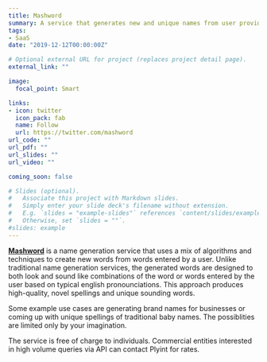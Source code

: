```yaml
---
title: Mashword
summary: A service that generates new and unique names from user provided words
tags:
- SaaS
date: "2019-12-12T00:00:00Z"

# Optional external URL for project (replaces project detail page).
external_link: ""

image:
  focal_point: Smart

links:
- icon: twitter
  icon_pack: fab
  name: Follow
  url: https://twitter.com/mashword
url_code: ""
url_pdf: ""
url_slides: ""
url_video: ""

coming_soon: false

# Slides (optional).
#   Associate this project with Markdown slides.
#   Simply enter your slide deck's filename without extension.
#   E.g. `slides = "example-slides"` references `content/slides/example-slides.md`.
#   Otherwise, set `slides = ""`.
#slides: example
---
```


**[Mashword](https://mashword.com)** is a name generation service that uses a mix of algorithms and techniques to create new words from words entered by a user.  Unlike traditional name generation services, the generated words are designed to both look and sound like combinations of the word or words entered by the user based on typical english pronounciations.  This approach produces high-quality, novel spellings and unique sounding words.

Some example use cases are generating brand names for businesses or coming up with unique spellings of traditional baby names.  The possiblities are limited only by your imagination.  

The service is free of charge to individuals.  Commercial entities interested in high volume queries via API can contact Plyint for rates. 
